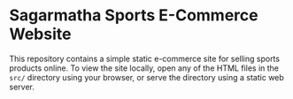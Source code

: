 # Sagarmatha Sports E-Commerce Website

This repository contains a simple static e-commerce site for selling sports products online. To view the site locally, open any of the HTML files in the `src/` directory using your browser, or serve the directory using a static web server.
